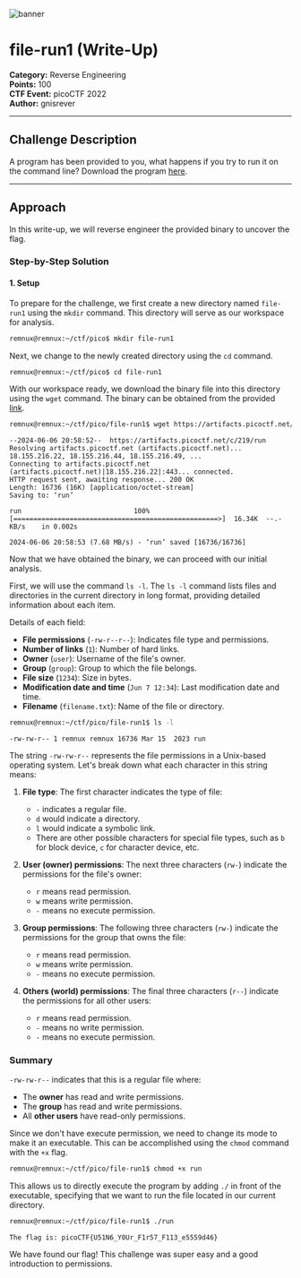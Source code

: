 ![banner](https://github.com/gnisrever/re-write-ups/assets/165166334/adb45311-d4d0-4fac-8c8c-f7ab3c94e7f2)


# file-run1 (Write-Up)

**Category:** Reverse Engineering \
**Points:** 100 \
**CTF Event:** picoCTF 2022 \
**Author:** gnisrever

---

## Challenge Description

A program has been provided to you, what happens if you try to run it on the command line? Download the program [here](https://artifacts.picoctf.net/c/219/run).

---

## Approach
In this write-up, we will reverse engineer the provided binary to uncover the flag.

### Step-by-Step Solution

#### 1. Setup
To prepare for the challenge, we first create a new directory named `file-run1` using the `mkdir` command. This directory will serve as our workspace for analysis.
```bash
remnux@remnux:~/ctf/pico$ mkdir file-run1
```
Next, we change to the newly created directory using the `cd` command.
```bash
remnux@remnux:~/ctf/pico$ cd file-run1
```
With our workspace ready, we download the binary file into this directory using the `wget` command. The binary can be obtained from the provided [link](https://artifacts.picoctf.net/c/219/run).
```bash
remnux@remnux:~/ctf/pico/file-run1$ wget https://artifacts.picoctf.net/c/219/run
```
```plaintext
--2024-06-06 20:58:52--  https://artifacts.picoctf.net/c/219/run
Resolving artifacts.picoctf.net (artifacts.picoctf.net)... 18.155.216.22, 18.155.216.44, 18.155.216.49, ...
Connecting to artifacts.picoctf.net (artifacts.picoctf.net)|18.155.216.22|:443... connected.
HTTP request sent, awaiting response... 200 OK
Length: 16736 (16K) [application/octet-stream]
Saving to: ‘run’

run                            100%[===================================================>]  16.34K  --.-KB/s    in 0.002s  

2024-06-06 20:58:53 (7.68 MB/s) - ‘run’ saved [16736/16736]
```
Now that we have obtained the binary, we can proceed with our initial analysis. 

First, we will use the command `ls -l`. The `ls -l` command lists files and directories in the current directory in long format, providing detailed information about each item.

Details of each field:
- **File permissions** (`-rw-r--r--`): Indicates file type and permissions.
- **Number of links** (`1`): Number of hard links.
- **Owner** (`user`): Username of the file's owner.
- **Group** (`group`): Group to which the file belongs.
- **File size** (`1234`): Size in bytes.
- **Modification date and time** (`Jun 7 12:34`): Last modification date and time.
- **Filename** (`filename.txt`): Name of the file or directory.

```bash
remnux@remnux:~/ctf/pico/file-run1$ ls -l
```
```plaintext
-rw-rw-r-- 1 remnux remnux 16736 Mar 15  2023 run
```

The string `-rw-rw-r--` represents the file permissions in a Unix-based operating system. Let's break down what each character in this string means:

1. **File type**: The first character indicates the type of file:
   - `-` indicates a regular file.
   - `d` would indicate a directory.
   - `l` would indicate a symbolic link.
   - There are other possible characters for special file types, such as `b` for block device, `c` for character device, etc.

2. **User (owner) permissions**: The next three characters (`rw-`) indicate the permissions for the file's owner:
   - `r` means read permission.
   - `w` means write permission.
   - `-` means no execute permission.

3. **Group permissions**: The following three characters (`rw-`) indicate the permissions for the group that owns the file:
   - `r` means read permission.
   - `w` means write permission.
   - `-` means no execute permission.

4. **Others (world) permissions**: The final three characters (`r--`) indicate the permissions for all other users:
   - `r` means read permission.
   - `-` means no write permission.
   - `-` means no execute permission.

### Summary

`-rw-rw-r--` indicates that this is a regular file where:
- The **owner** has read and write permissions.
- The **group** has read and write permissions.
- All **other users** have read-only permissions.
  
Since we don't have execute permission, we need to change its mode to make it an executable. This can be accomplished using the `chmod` command with the `+x` flag.
```bash
remnux@remnux:~/ctf/pico/file-run1$ chmod +x run
```
This allows us to directly execute the program by adding `./` in front of the executable, specifying that we want to run the file located in our current directory.
```bash
remnux@remnux:~/ctf/pico/file-run1$ ./run
```
```plaintext
The flag is: picoCTF{U51N6_Y0Ur_F1r57_F113_e5559d46}
```
We have found our flag! This challenge was super easy and a good introduction to permissions.
